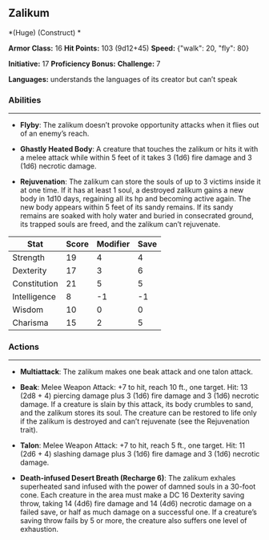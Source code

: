## Zalikum
*(Huge) (Construct) *

**Armor Class:** 16
**Hit Points:** 103 (9d12+45)
**Speed:** {"walk": 20, "fly": 80}

**Initiative:** 17
**Proficiency Bonus:**
**Challenge:** 7

**Languages:** understands the languages of its creator but can’t speak

### Abilities
 --- 
- **Flyby**: The zalikum doesn’t provoke opportunity attacks when it flies out of an enemy’s reach.

- **Ghastly Heated Body**: A creature that touches the zalikum or hits it with a melee attack while within 5 feet of it takes 3 (1d6) fire damage and 3 (1d6) necrotic damage.

- **Rejuvenation**: The zalikum can store the souls of up to 3 victims inside it at one time. If it has at least 1 soul, a destroyed zalikum gains a new body in 1d10 days, regaining all its hp and becoming active again. The new body appears within 5 feet of its sandy remains. If its sandy remains are soaked with holy water and buried in consecrated ground, its trapped souls are freed, and the zalikum can’t rejuvenate.



| Stat | Score | Modifier | Save |
| ---- | ---- | ---- | ---- |
| Strength | 19 | 4 | 4 |
| Dexterity | 17 | 3 | 6 |
| Constitution | 21 | 5 | 5 |
| Intelligence | 8 | -1 | -1 |
| Wisdom | 10 | 0 | 0 |
| Charisma | 15 | 2 | 5 |

### Actions
 --- 
- **Multiattack**: The zalikum makes one beak attack and one talon attack.

- **Beak**: Melee Weapon Attack: +7 to hit, reach 10 ft., one target. Hit: 13 (2d8 + 4) piercing damage plus 3 (1d6) fire damage and 3 (1d6) necrotic damage. If a creature is slain by this attack, its body crumbles to sand, and the zalikum stores its soul. The creature can be restored to life only if the zalikum is destroyed and can’t rejuvenate (see the Rejuvenation trait).

- **Talon**: Melee Weapon Attack: +7 to hit, reach 5 ft., one target. Hit: 11 (2d6 + 4) slashing damage plus 3 (1d6) fire damage and 3 (1d6) necrotic damage.

- **Death-infused Desert Breath (Recharge 6)**: The zalikum exhales superheated sand infused with the power of damned souls in a 30-foot cone. Each creature in the area must make a DC 16 Dexterity saving throw, taking 14 (4d6) fire damage and 14 (4d6) necrotic damage on a failed save, or half as much damage on a successful one. If a creature’s saving throw fails by 5 or more, the creature also suffers one level of exhaustion.

